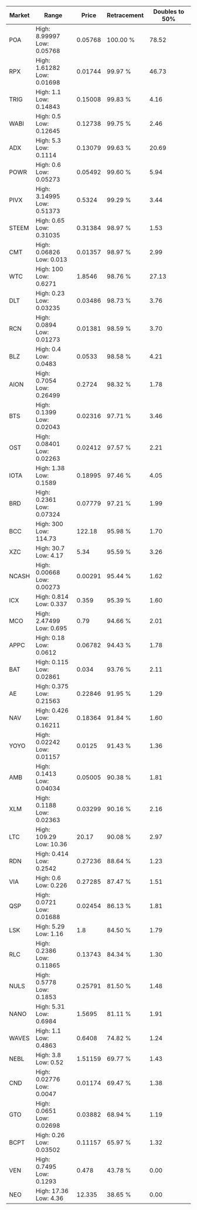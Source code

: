 | Market | Range | Price| Retracement | Doubles to 50% |
| --- | --- | --- | --- | --- |
| POA | High: 8.99997<br />Low: 0.05768 | 0.05768 | 100.00 % | 78.52 |
| RPX | High: 1.61282<br />Low: 0.01698 | 0.01744 | 99.97 % | 46.73 |
| TRIG | High: 1.1<br />Low: 0.14843 | 0.15008 | 99.83 % | 4.16 |
| WABI | High: 0.5<br />Low: 0.12645 | 0.12738 | 99.75 % | 2.46 |
| ADX | High: 5.3<br />Low: 0.1114 | 0.13079 | 99.63 % | 20.69 |
| POWR | High: 0.6<br />Low: 0.05273 | 0.05492 | 99.60 % | 5.94 |
| PIVX | High: 3.14995<br />Low: 0.51373 | 0.5324 | 99.29 % | 3.44 |
| STEEM | High: 0.65<br />Low: 0.31035 | 0.31384 | 98.97 % | 1.53 |
| CMT | High: 0.06826<br />Low: 0.013 | 0.01357 | 98.97 % | 2.99 |
| WTC | High: 100<br />Low: 0.6271 | 1.8546 | 98.76 % | 27.13 |
| DLT | High: 0.23<br />Low: 0.03235 | 0.03486 | 98.73 % | 3.76 |
| RCN | High: 0.0894<br />Low: 0.01273 | 0.01381 | 98.59 % | 3.70 |
| BLZ | High: 0.4<br />Low: 0.0483 | 0.0533 | 98.58 % | 4.21 |
| AION | High: 0.7054<br />Low: 0.26499 | 0.2724 | 98.32 % | 1.78 |
| BTS | High: 0.1399<br />Low: 0.02043 | 0.02316 | 97.71 % | 3.46 |
| OST | High: 0.08401<br />Low: 0.02263 | 0.02412 | 97.57 % | 2.21 |
| IOTA | High: 1.38<br />Low: 0.1589 | 0.18995 | 97.46 % | 4.05 |
| BRD | High: 0.2361<br />Low: 0.07324 | 0.07779 | 97.21 % | 1.99 |
| BCC | High: 300<br />Low: 114.73 | 122.18 | 95.98 % | 1.70 |
| XZC | High: 30.7<br />Low: 4.17 | 5.34 | 95.59 % | 3.26 |
| NCASH | High: 0.00668<br />Low: 0.00273 | 0.00291 | 95.44 % | 1.62 |
| ICX | High: 0.814<br />Low: 0.337 | 0.359 | 95.39 % | 1.60 |
| MCO | High: 2.47499<br />Low: 0.695 | 0.79 | 94.66 % | 2.01 |
| APPC | High: 0.18<br />Low: 0.0612 | 0.06782 | 94.43 % | 1.78 |
| BAT | High: 0.115<br />Low: 0.02861 | 0.034 | 93.76 % | 2.11 |
| AE | High: 0.375<br />Low: 0.21563 | 0.22846 | 91.95 % | 1.29 |
| NAV | High: 0.426<br />Low: 0.16211 | 0.18364 | 91.84 % | 1.60 |
| YOYO | High: 0.02242<br />Low: 0.01157 | 0.0125 | 91.43 % | 1.36 |
| AMB | High: 0.1413<br />Low: 0.04034 | 0.05005 | 90.38 % | 1.81 |
| XLM | High: 0.1188<br />Low: 0.02363 | 0.03299 | 90.16 % | 2.16 |
| LTC | High: 109.29<br />Low: 10.36 | 20.17 | 90.08 % | 2.97 |
| RDN | High: 0.414<br />Low: 0.2542 | 0.27236 | 88.64 % | 1.23 |
| VIA | High: 0.6<br />Low: 0.226 | 0.27285 | 87.47 % | 1.51 |
| QSP | High: 0.0721<br />Low: 0.01688 | 0.02454 | 86.13 % | 1.81 |
| LSK | High: 5.29<br />Low: 1.16 | 1.8 | 84.50 % | 1.79 |
| RLC | High: 0.2386<br />Low: 0.11865 | 0.13743 | 84.34 % | 1.30 |
| NULS | High: 0.5778<br />Low: 0.1853 | 0.25791 | 81.50 % | 1.48 |
| NANO | High: 5.31<br />Low: 0.6984 | 1.5695 | 81.11 % | 1.91 |
| WAVES | High: 1.1<br />Low: 0.4863 | 0.6408 | 74.82 % | 1.24 |
| NEBL | High: 3.8<br />Low: 0.52 | 1.51159 | 69.77 % | 1.43 |
| CND | High: 0.02776<br />Low: 0.0047 | 0.01174 | 69.47 % | 1.38 |
| GTO | High: 0.0651<br />Low: 0.02698 | 0.03882 | 68.94 % | 1.19 |
| BCPT | High: 0.26<br />Low: 0.03502 | 0.11157 | 65.97 % | 1.32 |
| VEN | High: 0.7495<br />Low: 0.1293 | 0.478 | 43.78 % | 0.00 |
| NEO | High: 17.36<br />Low: 4.36 | 12.335 | 38.65 % | 0.00 |
